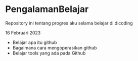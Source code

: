 PengalamanBelajar
==
Repository ini tentang progres aku selama belajar di dicoding

16 Februari 2023
- Belajar apa itu github 
- Bagaimana cara mengoperasikan github
- Belajar tools yang ada pada Github
